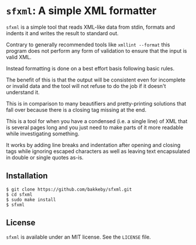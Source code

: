 # `sfxml`: A simple XML formatter

`sfxml` is a simple tool that reads XML-like data from stdin, formats and indents it and writes
the result to standard out.

Contrary to generally recommended tools like `xmllint --format` this program does not perform any
form of validation to ensure that the input is valid XML.

Instead formatting is done on a best effort basis following basic rules.

The benefit of this is that the output will be consistent even for incomplete or invalid data and
the tool will not refuse to do the job if it doesn't understand it.

This is in comparison to many beautifiers and pretty-printing solutions that fall over because there
is a closing tag missing at the end.

This is a tool for when you have a condensed (i.e. a single line) of XML that is several pages long
and you just need to make parts of it more readable while investigating something.

It works by adding line breaks and indentation after opening and closing tags while ignoring escaped
characters as well as leaving text encapsulated in double or single quotes as-is.

## Installation

```
$ git clone https://github.com/bakkeby/sfxml.git
$ cd sfxml
$ sudo make install
$ sfxml
```

## License

`sfxml` is available under an MIT license. See the `LICENSE` file.
